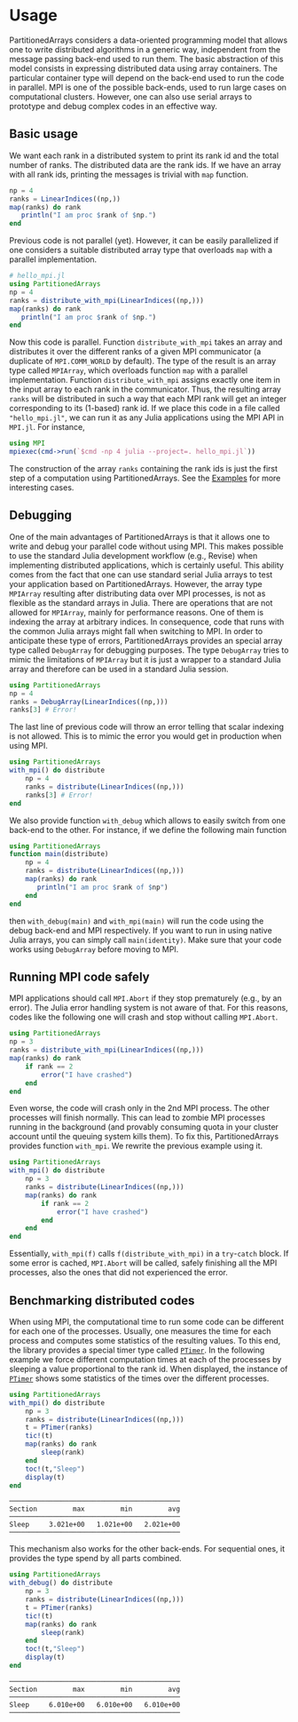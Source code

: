 # Usage

PartitionedArrays considers a data-oriented programming model that allows one to write distributed algorithms
in a generic way, independent from the message passing back-end used to run them.
The basic abstraction of this model consists in expressing distributed data using array containers.
The particular container type will depend on the back-end used to run the code in parallel. MPI is one of the possible
back-ends, used to run large cases on computational clusters. However, one can also use serial arrays to
prototype and debug complex codes in an effective way.

## Basic usage

We want each rank in a distributed system to print its rank id and the total number of ranks. The distributed
data are the rank ids. If we have an array with all rank ids, printing the messages is trivial with `map` function.

```julia
np = 4
ranks = LinearIndices((np,))
map(ranks) do rank
   println("I am proc $rank of $np.")
end
```
Previous code is not parallel (yet). However, it can be easily parallelized if one considers a suitable distributed
array type that overloads `map` with a parallel implementation.

```julia
# hello_mpi.jl
using PartitionedArrays
np = 4
ranks = distribute_with_mpi(LinearIndices((np,)))
map(ranks) do rank
   println("I am proc $rank of $np.")
end
```

Now this code is parallel. Function `distribute_with_mpi` takes an array and distributes it over the different
ranks of a given MPI communicator (a duplicate of `MPI.COMM_WORLD` by default). The type of the result is an
array type called `MPIArray`, which overloads function `map` with a parallel implementation.
Function `distribute_with_mpi` assigns exactly
one item in the input array to each rank in the communicator. Thus, the resulting array `ranks` will be distributed
in such a way that each MPI rank will get an integer corresponding to its (1-based) rank id. If we place
  this code in a file called `"hello_mpi.jl"`, we can run it as any Julia applications using the MPI API in
  `MPI.jl`. For instance,

```julia
using MPI
mpiexec(cmd->run(`$cmd -np 4 julia --project=. hello_mpi.jl`))
```

The construction of the array `ranks` containing the rank ids is just the first step of a computation
using PartitionedArrays. See the [Examples](@ref) for more interesting cases.

## Debugging

One of the main advantages of PartitionedArrays is that it allows one to write and debug your parallel
code without using MPI. This makes possible to use the standard Julia development workflow (e.g., Revise)
 when implementing distributed applications, which is certainly useful. This ability comes from the
fact that one can use standard serial Julia arrays to test your application based on PartitionedArrays.
However, the array type `MPIArray` resulting
after distributing data over MPI processes, is not as flexible as the standard arrays in Julia. There are operations
that are not allowed for `MPIArray`, mainly for performance reasons. One of them is indexing the array at arbitrary indices.
In consequence, code that runs with the common Julia arrays might fall when switching to MPI.
In order to anticipate these type of errors,
PartitionedArrays provides an special array type called `DebugArray` for debugging purposes.
The type `DebugArray` tries to mimic the limitations of `MPIArray` but it is just a wrapper to a standard
Julia array and therefore can be used in a standard Julia session.

```julia
using PartitionedArrays
np = 4
ranks = DebugArray(LinearIndices((np,)))
ranks[3] # Error!
```
The last line of previous code will throw an error telling that scalar indexing is not allowed. This is to mimic the error
you would get in production when using MPI.

```julia
using PartitionedArrays
with_mpi() do distribute
    np = 4
    ranks = distribute(LinearIndices((np,)))
    ranks[3] # Error!
end
```
We also provide function `with_debug` which allows to easily switch from one back-end to the other.
For instance, if we define the following main function

```julia
using PartitionedArrays
function main(distribute)
    np = 4
    ranks = distribute(LinearIndices((np,)))
    map(ranks) do rank
       println("I am proc $rank of $np")
    end
end
```
then `with_debug(main)` and `with_mpi(main)` will run the code using the
debug back-end and MPI respectively. If you want to run in using native Julia arrays, you can simply call `main(identity)`.
Make sure that your code works using `DebugArray` before moving to MPI.


## Running MPI code safely

MPI applications should call `MPI.Abort` if they stop prematurely (e.g., by an error).
The Julia error handling system is not aware of that. For this reasons, codes like the following one
will crash and stop without calling `MPI.Abort`.

```julia
using PartitionedArrays
np = 3
ranks = distribute_with_mpi(LinearIndices((np,)))
map(ranks) do rank
    if rank == 2
        error("I have crashed")
    end
end
```
Even worse, the code will crash only in the 2nd MPI process. The other processes will finish normally.
This can lead to zombie MPI processes running in the background (and provably consuming quota in your cluster account until
the queuing system kills them).
To fix this, PartitionedArrays provides function `with_mpi`. We rewrite the previous example using it.

```julia
using PartitionedArrays
with_mpi() do distribute
    np = 3
    ranks = distribute(LinearIndices((np,)))
    map(ranks) do rank
        if rank == 2
            error("I have crashed")
        end
    end
end
```
Essentially, `with_mpi(f)` calls `f(distribute_with_mpi)` in a `try`-`catch` block. If some error is cached, 
`MPI.Abort` will be called, safely finishing all the MPI processes, also the ones that did not experienced
the error.

## Benchmarking distributed codes

When using MPI, the computational time to run some code can be different for each one of
the processes. Usually, one measures the time for each process and computes some statistics
of the resulting values. To this end, the library provides a special timer type called
[`PTimer`](@ref).
In the following example we force different computation times at each of the processes
by sleeping a value proportional to the rank id.
When displayed, the instance of [`PTimer`](@ref) shows some statistics of the
times over the different processes.

```julia
using PartitionedArrays
with_mpi() do distribute
    np = 3
    ranks = distribute(LinearIndices((np,)))
    t = PTimer(ranks)
    tic!(t)
    map(ranks) do rank
        sleep(rank)
    end
    toc!(t,"Sleep")
    display(t)
end
```

```
───────────────────────────────────────────
Section         max         min         avg
───────────────────────────────────────────
Sleep     3.021e+00   1.021e+00   2.021e+00
───────────────────────────────────────────
```

This mechanism also works for the other back-ends. For sequential ones, it provides the type
spend by all parts combined.

```julia
using PartitionedArrays
with_debug() do distribute
    np = 3
    ranks = distribute(LinearIndices((np,)))
    t = PTimer(ranks)
    tic!(t)
    map(ranks) do rank
        sleep(rank)
    end
    toc!(t,"Sleep")
    display(t)
end
```

```
───────────────────────────────────────────
Section         max         min         avg
───────────────────────────────────────────
Sleep     6.010e+00   6.010e+00   6.010e+00
───────────────────────────────────────────
```

